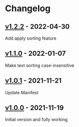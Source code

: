 # Changelog

## [v1.2.2] - 2022-04-30
Add apply sorting feature

## [v1.1.0] - 2022-01-07
Make text sorting case-insensitive

## [v1.0.1] - 2021-11-21
Update Manifest

## [v1.0.0] - 2021-11-19
Initial version and fully working

[v1.2.2]: https://github.com/hieuthi/joplin-plugin-markdown-table-sortable/compare/v1.1.0...v1.2.2
[v1.1.0]: https://github.com/hieuthi/joplin-plugin-markdown-table-sortable/compare/v1.0.1...v1.1.0
[v1.0.1]: https://github.com/hieuthi/joplin-plugin-markdown-table-sortable/compare/v1.0.0...v1.0.1
[v1.0.0]: https://github.com/hieuthi/joplin-plugin-markdown-table-sortable/releases/tag/v1.0.0